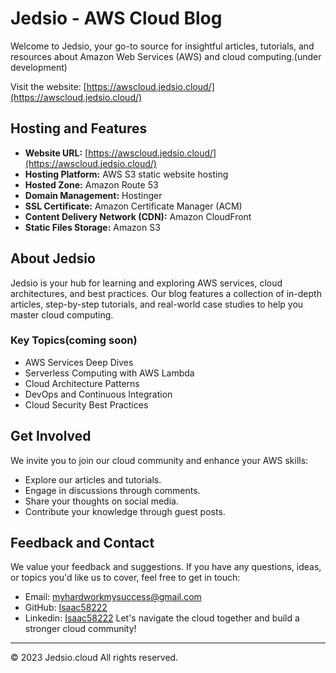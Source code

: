 # Jedsio - AWS Cloud Blog



Welcome to Jedsio, your go-to source for insightful articles, tutorials, and resources about Amazon Web Services (AWS) and cloud computing.(under development)

Visit the website: [https://awscloud.jedsio.cloud/](https://awscloud.jedsio.cloud/)

## Hosting and Features

- **Website URL:** [https://awscloud.jedsio.cloud/](https://awscloud.jedsio.cloud/)
- **Hosting Platform:** AWS S3 static website hosting
- **Hosted Zone:** Amazon Route 53
- **Domain Management:** Hostinger
- **SSL Certificate:** Amazon Certificate Manager (ACM)
- **Content Delivery Network (CDN):** Amazon CloudFront
- **Static Files Storage:** Amazon S3

## About Jedsio

Jedsio is your hub for learning and exploring AWS services, cloud architectures, and best practices. Our blog features a collection of in-depth articles, step-by-step tutorials, and real-world case studies to help you master cloud computing.

### Key Topics(coming soon)

- AWS Services Deep Dives
- Serverless Computing with AWS Lambda
- Cloud Architecture Patterns
- DevOps and Continuous Integration
- Cloud Security Best Practices

## Get Involved

We invite you to join our cloud community and enhance your AWS skills:

- Explore our articles and tutorials.
- Engage in discussions through comments.
- Share your thoughts on social media.
- Contribute your knowledge through guest posts.

## Feedback and Contact

We value your feedback and suggestions. If you have any questions, ideas, or topics you'd like us to cover, feel free to get in touch:

- Email: [myhardworkmysuccess@gmail.com](mailto:myhardworkmysuccess@gmail.com)
- GitHub: [Isaac58222](https://github.com/Isaac58222/isaac58222)
- Linkedin: [Isaac58222](https://www.linkedin.com/in/isaac58222/)
Let's navigate the cloud together and build a stronger cloud community!

---
&copy; 2023 Jedsio.cloud All rights reserved.
